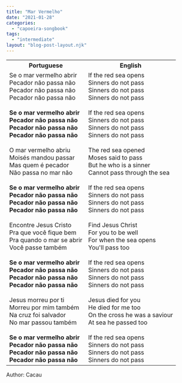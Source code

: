 ```yaml
---
title: "Mar Vermelho"
date: "2021-01-28"
categories: 
  - "capoeira-songbook"
tags: 
  - "intermediate"
layout: "blog-post-layout.njk"
---
```


<table class="capoeira-table">
    <tr class="header-row">
        <th>Portuguese</th>
        <th>English</th>
    </tr>
    <tr>
        <td>Se o mar vermelho abrir<br>
Pecador não passa não<br>
Pecador não passa não<br>
Pecador não passa não<br>
<br>
<strong>Se o mar vermelho abrir<br>
Pecador não passa não<br>
Pecador não passa não<br>
Pecador não passa não</strong><br>
<br>
O mar vermelho abriu<br>
Moisés mandou passar<br>
Mas quem é pecador<br>
Não passa no mar não<br>
<br>
<strong>Se o mar vermelho abrir<br>
Pecador não passa não<br>
Pecador não passa não<br>
Pecador não passa não</strong><br>
<br>
Encontre Jesus Cristo<br>
Pra que você fique bem<br>
Pra quando o mar se abrir<br>
Você passe também<br>
<br>
<strong>Se o mar vermelho abrir<br>
Pecador não passa não<br>
Pecador não passa não<br>
Pecador não passa não</strong><br>
<br>
Jesus morreu por ti<br>
Morreu por mim também<br>
Na cruz foi salvador<br>
No mar passou também<br>
<strong><br>
Se o mar vermelho abrir<br>
Pecador não passa não<br>
Pecador não passa não<br>
Pecador não passa não</strong></td>
        <td>If the red sea opens<br>
Sinners do not pass<br>
Sinners do not pass<br>
Sinners do not pass<br>
<br>
If the red sea opens<br>
Sinners do not pass<br>
Sinners do not pass<br>
Sinners do not pass<br>
<br>
The red sea opened<br>
Moses said to pass<br>
But he who is a sinner<br>
Cannot pass through the sea<br>
<br>
If the red sea opens<br>
Sinners do not pass<br>
Sinners do not pass<br>
Sinners do not pass<br>
<br>
Find Jesus Christ<br>
For you to be well<br>
For when the sea opens<br>
You'll pass too<br>
<br>
If the red sea opens<br>
Sinners do not pass<br>
Sinners do not pass<br>
Sinners do not pass<br>
<br>
Jesus died for you<br>
He died for me too<br>
On the cross he was a saviour<br>
At sea he passed too<br>
<br>
If the red sea opens<br>
Sinners do not pass<br>
Sinners do not pass<br>
Sinners do not pass</td>
    </tr>
</table>

<figcaption>
Author: Cacau
</figcaption>